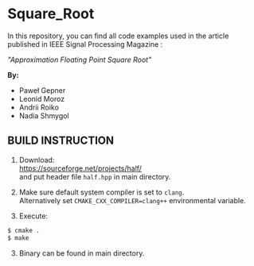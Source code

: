 # Square_Root


In this repository, you can find all code examples used in the article published in IEEE Signal Processing Magazine  :

*"Approximation Floating Point Square Root"*

**By:**

 - Paweł Gepner
 - Leonid Moroz
 - Andrii Roiko
 -  Nadia Shmygol

## BUILD INSTRUCTION

1. Download:  
https://sourceforge.net/projects/half/  
and put header file `half.hpp` in main directory.

2. Make sure default system compiler is set to `clang`.  
Alternatively set `CMAKE_CXX_COMPILER=clang++` environmental variable.

2. Execute:
```bash
$ cmake .
$ make
```

3. Binary can be found in main directory.
